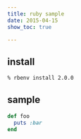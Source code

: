 ```yaml
---
title: ruby sample
date: 2015-04-15
show_toc: true

---
```


## install

```sh
% rbenv install 2.0.0
```


## sample


```ruby
def foo
  puts :bar
end
```
